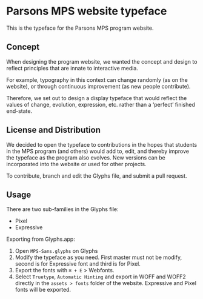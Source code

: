 # Parsons MPS website typeface
This is the typeface for the Parsons MPS program website.

## Concept
When designing the program website, we wanted the concept and design to reflect principles that are innate to interactive media.

For example, typography in this context can change randomly (as on the website), or through continuous improvement (as new people contribute).

Therefore, we set out to design a display typeface that would reflect the values of change, evolution, expression, etc. rather than a ‘perfect’ finished end-state.

## License and Distribution
We decided to open the typeface to contributions in the hopes that students in the MPS program (and others) would add to, edit, and thereby improve the typeface as the program also evolves. New versions can be incorporated into the website or used for other projects.

To contribute, branch and edit the Glyphs file, and submit a pull request.

## Usage
There are two sub-families in the Glyphs file:
- Pixel
- Expressive

Exporting from Glyphs.app:
1. Open `MPS-Sans.glyphs` on Glyphs
2. Modify the typeface as you need. First master must not be modify, second is for Expressive font and third is for Pixel.
3. Export the fonts with `⌘ + E` > Webfonts.
4. Select `Truetype`, `Automatic Hinting` and export in WOFF and WOFF2 directly in the `assets > fonts` folder of the website. Expressive and Pixel fonts will be exported.

